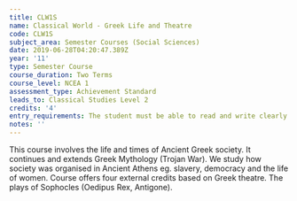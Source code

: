 ```yaml
---
title: CLW1S
name: Classical World - Greek Life and Theatre
code: CLW1S
subject_area: Semester Courses (Social Sciences)
date: 2019-06-28T04:20:47.389Z
year: '11'
type: Semester Course
course_duration: Two Terms
course_level: NCEA 1
assessment_type: Achievement Standard
leads_to: Classical Studies Level 2
credits: '4'
entry_requirements: The student must be able to read and write clearly. High literacy.
notes: ''
---
```

This course involves the life and times of Ancient Greek society. It continues and extends Greek Mythology (Trojan War). We study how society was organised in Ancient Athens eg. slavery, democracy and the life of women. Course offers four external credits based on Greek theatre. The plays of Sophocles (Oedipus Rex, Antigone).
